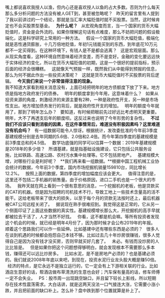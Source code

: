 嘴上都说喜欢我授人以渔，但内心还是喜欢授人以鱼的占大多数。否则为什么每天那么多分析问题的方法没有被人GET到，甚至被忽略呢？
 
昨天的留言里有人提到了我以前讲过的一个结论，那就是当汇率大幅贬值时就不买股票。当然，这时候肯定也不会买股票型基金。
 
**为什么呢？**
 
从宏观角度而言，当一个国家的货币大幅贬值时，资金是会外流的。如果你理解这句话有点难度，那么不妨把问题的假设极端化，这是科学研究上常用的一种方法。
 
假设一个国家的货币大幅贬值，极端化就是恶性通货膨胀，十几万倍地贬值，年初1元钱能买到的东西，到年底花10万元都不一定买得到。在这种环境下，有钱人是不是都会逃离？
 
这是宏观层面。那么从现实角度看，这种环境自然意味着经济变差，而不是变好。金融的变化要远远快于实体经济的变化，所以在货币大幅贬值的初期，这是一个很好的提前指标，预示后面的经济会很糟糕。
 
这就像天气预报一样，既然我们从中能得到预报的信息，那么为何不据此作出一些投资决策呢？
 
这就是货币大幅贬值时不买股票的背后逻辑。
 
**今天我们来说一个非常值得注意的现象。**
   
我不知道大家看到相关消息没有，上面已经把明年的地方债额度下放了下来。地方债是指地方政府发行的债券。
 
明年的额度拿到今年用，这意味着什么？
 
如果从投资来源的角度，刺激经济的来源主要有2种，一种是政府性开支，另一种是市场性支出。地方增加债务发行的背后，就是政府性开支的增加。
 
明年的额度今年就用了，那到了明年怎么办？
 
要知道，有时候把眼前先过好远比考虑明天更重要。明年，大不了再透支后年的额度呗。这反过来也说明了今年形势的复杂性。
 
**不过我们不应该只看到消极的因素，在这件事情背后，难道没有积极因素吗？这里难道没有机会吗？**
 
有一组数据可能令人惊讶。根据统计，发改委批准的今年前3季度基建规模分别是去年同期的5.6倍、2.0倍和2.4倍。而今年第四季度的基建规模是前3季度总和的4.5倍。
 
数学功底强的同学可以估算一个数据：2019年基建规模是2018年的多少倍？
 
所谓基建，就是指基础设施建设，它只包括公共服务设施，比如铁路、高速公路、农村污水集中处理等。它不包括房地产。
 
基建规模大增，对哪些行业是利好呢？
 
**我们再来看一组数据。**根据中国工程机械工业协会统计的数据，今年前3个季度，国内市场挖掘机销量159810台，同比增长12.2%。
 
按照上面的数据，第四季度的增加幅度应该会更大。
 
值得注意的是，这里还不包括二手机器的销售量。由于价格原因，进口二手机也是一个很大的市场。
 
我昨天就在网上看到一个很有意思的消息，一个挖掘机的老板，他是贷款买的CAT的机器。但是因为招聘的司机技术不行，导致工地上一些技术含量高的活不能干。这给老板带来了很大的损失，以至于每个月的贷款无法按时还上，最后机器被CAT公司远程关闭了。
 
据说现在熟手很难招到。我觉得这是正常的，它从另一个侧面印证了上面这些数据的真实性。基建规模增长那么大，开挖掘机的高手早就都被拉去干活了，人才当然不好找。
 
你看，这不都是机会嘛。等所有投资者发现这个机会的时候，就已经是明年4月份了，因为那时候才会公布2019年的年报。
 
顺着这个思路我们可以作一些延伸。比如基建中还有哪些东西是必须的？
 
很多人在谈到机遇的时候都会抱怨自己本钱不够。比如过去几十年炒房很赚钱，很多人觉得自己是因为没有钱才没买房，否则早就买好几套了。
 
未必。有钱而没炒房的人比比皆是。
 
但是如果你把这个问题想得够明白，就会发现根本不需要那么多本钱，赚得还可以远比炒房多。
 
比如水泥，是不是房地产必须的？也是基建必须的。我们就说2008年年底以来吧，到现在，投资水泥行业龙头股大概是赚50倍。
 
经济的特点，是它永远不是独立运行的，它一定会有上下游相关联的行业。比如酒店生意好的话，帮酒店做布草清洗的生意也会好；汽车保有量高的话，修车师傅一定不会失业。
 
PS：股市周一出现跳空缺口，并且留下较长上影线，所以短期存在技术性震荡需求。大白话讲，就是这两天没法一口气接连大涨，它需要小涨小跌，并且把前面的缺口补上。怎么补？盘中跌到那个位置就算是补上了。